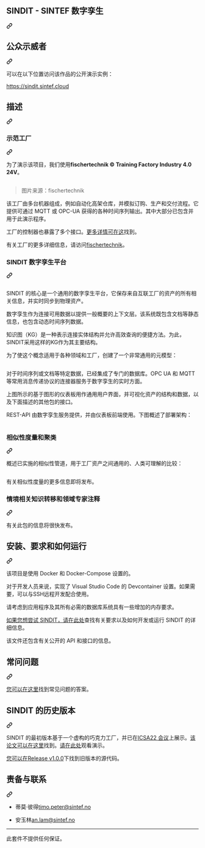<div class="Box-sc-g0xbh4-0 bJMeLZ js-snippet-clipboard-copy-unpositioned" data-hpc="true"><article class="markdown-body entry-content container-lg" itemprop="text"><div class="markdown-heading" dir="auto"><h1 tabindex="-1" class="heading-element" dir="auto"><font style="vertical-align: inherit;"><font style="vertical-align: inherit;">SINDIT - SINTEF 数字孪生</font></font></h1><a id="user-content-sindit---sintef-digital-twin" class="anchor" aria-label="永久链接：SINDIT - SINTEF 数字孪生" href="#sindit---sintef-digital-twin"><svg class="octicon octicon-link" viewBox="0 0 16 16" version="1.1" width="16" height="16" aria-hidden="true"><path d="m7.775 3.275 1.25-1.25a3.5 3.5 0 1 1 4.95 4.95l-2.5 2.5a3.5 3.5 0 0 1-4.95 0 .751.751 0 0 1 .018-1.042.751.751 0 0 1 1.042-.018 1.998 1.998 0 0 0 2.83 0l2.5-2.5a2.002 2.002 0 0 0-2.83-2.83l-1.25 1.25a.751.751 0 0 1-1.042-.018.751.751 0 0 1-.018-1.042Zm-4.69 9.64a1.998 1.998 0 0 0 2.83 0l1.25-1.25a.751.751 0 0 1 1.042.018.751.751 0 0 1 .018 1.042l-1.25 1.25a3.5 3.5 0 1 1-4.95-4.95l2.5-2.5a3.5 3.5 0 0 1 4.95 0 .751.751 0 0 1-.018 1.042.751.751 0 0 1-1.042.018 1.998 1.998 0 0 0-2.83 0l-2.5 2.5a1.998 1.998 0 0 0 0 2.83Z"></path></svg></a></div>
<div class="markdown-heading" dir="auto"><h2 tabindex="-1" class="heading-element" dir="auto"><font style="vertical-align: inherit;"><font style="vertical-align: inherit;">公众示威者</font></font></h2><a id="user-content-public-demonstrator" class="anchor" aria-label="永久链接：公共示威者" href="#public-demonstrator"><svg class="octicon octicon-link" viewBox="0 0 16 16" version="1.1" width="16" height="16" aria-hidden="true"><path d="m7.775 3.275 1.25-1.25a3.5 3.5 0 1 1 4.95 4.95l-2.5 2.5a3.5 3.5 0 0 1-4.95 0 .751.751 0 0 1 .018-1.042.751.751 0 0 1 1.042-.018 1.998 1.998 0 0 0 2.83 0l2.5-2.5a2.002 2.002 0 0 0-2.83-2.83l-1.25 1.25a.751.751 0 0 1-1.042-.018.751.751 0 0 1-.018-1.042Zm-4.69 9.64a1.998 1.998 0 0 0 2.83 0l1.25-1.25a.751.751 0 0 1 1.042.018.751.751 0 0 1 .018 1.042l-1.25 1.25a3.5 3.5 0 1 1-4.95-4.95l2.5-2.5a3.5 3.5 0 0 1 4.95 0 .751.751 0 0 1-.018 1.042.751.751 0 0 1-1.042.018 1.998 1.998 0 0 0-2.83 0l-2.5 2.5a1.998 1.998 0 0 0 0 2.83Z"></path></svg></a></div>
<p dir="auto"><font style="vertical-align: inherit;"><font style="vertical-align: inherit;">可以在以下位置访问该作品的公开演示实例：</font></font></p>
<p dir="auto"><a href="https://sindit.sintef.cloud" rel="nofollow"><font style="vertical-align: inherit;"><font style="vertical-align: inherit;">https://sindit.sintef.cloud</font></font></a></p>
<div class="markdown-heading" dir="auto"><h2 tabindex="-1" class="heading-element" dir="auto"><font style="vertical-align: inherit;"><font style="vertical-align: inherit;">描述</font></font></h2><a id="user-content-description" class="anchor" aria-label="永久链接：描述" href="#description"><svg class="octicon octicon-link" viewBox="0 0 16 16" version="1.1" width="16" height="16" aria-hidden="true"><path d="m7.775 3.275 1.25-1.25a3.5 3.5 0 1 1 4.95 4.95l-2.5 2.5a3.5 3.5 0 0 1-4.95 0 .751.751 0 0 1 .018-1.042.751.751 0 0 1 1.042-.018 1.998 1.998 0 0 0 2.83 0l2.5-2.5a2.002 2.002 0 0 0-2.83-2.83l-1.25 1.25a.751.751 0 0 1-1.042-.018.751.751 0 0 1-.018-1.042Zm-4.69 9.64a1.998 1.998 0 0 0 2.83 0l1.25-1.25a.751.751 0 0 1 1.042.018.751.751 0 0 1 .018 1.042l-1.25 1.25a3.5 3.5 0 1 1-4.95-4.95l2.5-2.5a3.5 3.5 0 0 1 4.95 0 .751.751 0 0 1-.018 1.042.751.751 0 0 1-1.042.018 1.998 1.998 0 0 0-2.83 0l-2.5 2.5a1.998 1.998 0 0 0 0 2.83Z"></path></svg></a></div>
<div class="markdown-heading" dir="auto"><h3 tabindex="-1" class="heading-element" dir="auto"><font style="vertical-align: inherit;"><font style="vertical-align: inherit;">示范工厂</font></font></h3><a id="user-content-demonstration-factory" class="anchor" aria-label="永久链接：示范工厂" href="#demonstration-factory"><svg class="octicon octicon-link" viewBox="0 0 16 16" version="1.1" width="16" height="16" aria-hidden="true"><path d="m7.775 3.275 1.25-1.25a3.5 3.5 0 1 1 4.95 4.95l-2.5 2.5a3.5 3.5 0 0 1-4.95 0 .751.751 0 0 1 .018-1.042.751.751 0 0 1 1.042-.018 1.998 1.998 0 0 0 2.83 0l2.5-2.5a2.002 2.002 0 0 0-2.83-2.83l-1.25 1.25a.751.751 0 0 1-1.042-.018.751.751 0 0 1-.018-1.042Zm-4.69 9.64a1.998 1.998 0 0 0 2.83 0l1.25-1.25a.751.751 0 0 1 1.042.018.751.751 0 0 1 .018 1.042l-1.25 1.25a3.5 3.5 0 1 1-4.95-4.95l2.5-2.5a3.5 3.5 0 0 1 4.95 0 .751.751 0 0 1-.018 1.042.751.751 0 0 1-1.042.018 1.998 1.998 0 0 0-2.83 0l-2.5 2.5a1.998 1.998 0 0 0 0 2.83Z"></path></svg></a></div>
<p dir="auto"><font style="vertical-align: inherit;"><font style="vertical-align: inherit;">为了演示该项目，我们使用</font></font><strong><font style="vertical-align: inherit;"><font style="vertical-align: inherit;">fischertechnik © Training Factory Industry 4.0 24V</font></font></strong><font style="vertical-align: inherit;"><font style="vertical-align: inherit;">。</font></font></p>
<p dir="auto"><a target="_blank" rel="noopener noreferrer" href="https://github.com/SINTEF-9012/SINDIT/blob/main/documentation/img/554868_Lernfabrik_Training_Factory_Fabrik_24V.jpg"><img src="https://github.com/SINTEF-9012/SINDIT/raw/main/documentation/img/554868_Lernfabrik_Training_Factory_Fabrik_24V.jpg" alt="" style="max-width: 100%;"></a></p>
<blockquote>
<p dir="auto"><font style="vertical-align: inherit;"><font style="vertical-align: inherit;">图片来源：fischertechnik</font></font></p>
</blockquote>
<p dir="auto"><font style="vertical-align: inherit;"><font style="vertical-align: inherit;">该工厂由多台机器组成，例如自动化高架仓库，并模拟订购、生产和交付流程。</font><font style="vertical-align: inherit;">它提供可通过 MQTT 或 OPC-UA 获得的各种时间序列输出。</font><font style="vertical-align: inherit;">其中大部分已包含并用于此演示程序。</font></font></p>
<p dir="auto"><font style="vertical-align: inherit;"><font style="vertical-align: inherit;">工厂的控制器也暴露了多个接口。</font></font><a href="/SINTEF-9012/SINDIT/blob/main/documentation/fischertechnik-training-factory-information.md"><font style="vertical-align: inherit;"><font style="vertical-align: inherit;">更多详情可在这</font></font></a><font style="vertical-align: inherit;"><font style="vertical-align: inherit;">找到</font><font style="vertical-align: inherit;">。</font></font></p>
<p dir="auto"><font style="vertical-align: inherit;"><font style="vertical-align: inherit;">有关工厂的更多详细信息，请访问</font></font><a href="https://www.fischertechnik.de/en/products/learning/training-models/554868-edu-training-factory-industry-4-0-24v-education#imagedownload" rel="nofollow"><font style="vertical-align: inherit;"><font style="vertical-align: inherit;">fischertechnik</font></font></a><font style="vertical-align: inherit;"><font style="vertical-align: inherit;">。</font></font></p>
<div class="markdown-heading" dir="auto"><h3 tabindex="-1" class="heading-element" dir="auto"><font style="vertical-align: inherit;"><font style="vertical-align: inherit;">SINDIT 数字孪生平台</font></font></h3><a id="user-content-sindit-digital-twin-platform" class="anchor" aria-label="永久链接：SINDIT 数字孪生平台" href="#sindit-digital-twin-platform"><svg class="octicon octicon-link" viewBox="0 0 16 16" version="1.1" width="16" height="16" aria-hidden="true"><path d="m7.775 3.275 1.25-1.25a3.5 3.5 0 1 1 4.95 4.95l-2.5 2.5a3.5 3.5 0 0 1-4.95 0 .751.751 0 0 1 .018-1.042.751.751 0 0 1 1.042-.018 1.998 1.998 0 0 0 2.83 0l2.5-2.5a2.002 2.002 0 0 0-2.83-2.83l-1.25 1.25a.751.751 0 0 1-1.042-.018.751.751 0 0 1-.018-1.042Zm-4.69 9.64a1.998 1.998 0 0 0 2.83 0l1.25-1.25a.751.751 0 0 1 1.042.018.751.751 0 0 1 .018 1.042l-1.25 1.25a3.5 3.5 0 1 1-4.95-4.95l2.5-2.5a3.5 3.5 0 0 1 4.95 0 .751.751 0 0 1-.018 1.042.751.751 0 0 1-1.042.018 1.998 1.998 0 0 0-2.83 0l-2.5 2.5a1.998 1.998 0 0 0 0 2.83Z"></path></svg></a></div>
<p dir="auto"><a target="_blank" rel="noopener noreferrer" href="/SINTEF-9012/SINDIT/blob/main/documentation/img/dt_dashboard.png"><img src="/SINTEF-9012/SINDIT/raw/main/documentation/img/dt_dashboard.png" alt="" style="max-width: 100%;"></a></p>
<p dir="auto"><font style="vertical-align: inherit;"><font style="vertical-align: inherit;">SINDIT 的核心是一个通用的数字孪生平台，它保存来自互联工厂的资产的所有相关信息，并实时同步到物理资产。</font></font></p>
<p dir="auto"><font style="vertical-align: inherit;"><font style="vertical-align: inherit;">数字孪生作为连接可用数据以提供一般概要的上下文层。</font><font style="vertical-align: inherit;">该系统既包含文档等静态信息，也包含动态时间序列数据。</font></font></p>
<p dir="auto"><font style="vertical-align: inherit;"><font style="vertical-align: inherit;">知识图（KG）是一种表示连接实体结构并允许高效查询的便捷方法。</font><font style="vertical-align: inherit;">为此，SINDIT采用这样的KG作为其主要结构。</font></font></p>
<p dir="auto"><font style="vertical-align: inherit;"><font style="vertical-align: inherit;">为了使这个概念适用于各种领域和工厂，创建了一个非常通用的元模型：</font></font></p>
<p dir="auto"><a target="_blank" rel="noopener noreferrer" href="/SINTEF-9012/SINDIT/blob/main/documentation/img/kg_dt_meta_model.svg"><img src="/SINTEF-9012/SINDIT/raw/main/documentation/img/kg_dt_meta_model.svg" alt="" style="max-width: 100%;"></a></p>
<p dir="auto"><font style="vertical-align: inherit;"><font style="vertical-align: inherit;">对于时间序列或文档等特定数据，已经集成了专门的数据库。</font><font style="vertical-align: inherit;">OPC UA 和 MQTT 等常用消息传递协议的连接器服务于数字孪生的实时方面。</font></font></p>
<p dir="auto"><font style="vertical-align: inherit;"><font style="vertical-align: inherit;">上图所示的基于图形的仪表板用作通用用户界面，并可视化资产的结构和数据，以及下面描述的其他包的接口。</font></font></p>
<p dir="auto"><font style="vertical-align: inherit;"><font style="vertical-align: inherit;">REST-API 由数字孪生服务提供，并由仪表板前端使用。</font><font style="vertical-align: inherit;">下图概述了部署架构：</font></font></p>
<p dir="auto"><a target="_blank" rel="noopener noreferrer" href="/SINTEF-9012/SINDIT/blob/main/documentation/img/dt_deployment_diagram_single_factory.svg"><img src="/SINTEF-9012/SINDIT/raw/main/documentation/img/dt_deployment_diagram_single_factory.svg" alt="" style="max-width: 100%;"></a></p>
<div class="markdown-heading" dir="auto"><h3 tabindex="-1" class="heading-element" dir="auto"><font style="vertical-align: inherit;"><font style="vertical-align: inherit;">相似性度量和聚类</font></font></h3><a id="user-content-similarity-measures-and-clustering" class="anchor" aria-label="永久链接：相似性度量和聚类" href="#similarity-measures-and-clustering"><svg class="octicon octicon-link" viewBox="0 0 16 16" version="1.1" width="16" height="16" aria-hidden="true"><path d="m7.775 3.275 1.25-1.25a3.5 3.5 0 1 1 4.95 4.95l-2.5 2.5a3.5 3.5 0 0 1-4.95 0 .751.751 0 0 1 .018-1.042.751.751 0 0 1 1.042-.018 1.998 1.998 0 0 0 2.83 0l2.5-2.5a2.002 2.002 0 0 0-2.83-2.83l-1.25 1.25a.751.751 0 0 1-1.042-.018.751.751 0 0 1-.018-1.042Zm-4.69 9.64a1.998 1.998 0 0 0 2.83 0l1.25-1.25a.751.751 0 0 1 1.042.018.751.751 0 0 1 .018 1.042l-1.25 1.25a3.5 3.5 0 1 1-4.95-4.95l2.5-2.5a3.5 3.5 0 0 1 4.95 0 .751.751 0 0 1-.018 1.042.751.751 0 0 1-1.042.018 1.998 1.998 0 0 0-2.83 0l-2.5 2.5a1.998 1.998 0 0 0 0 2.83Z"></path></svg></a></div>
<p dir="auto"><font style="vertical-align: inherit;"><font style="vertical-align: inherit;">概述已实施的相似性管道，用于工厂资产之间通用的、人类可理解的比较：</font></font></p>
<p dir="auto"><a target="_blank" rel="noopener noreferrer" href="/SINTEF-9012/SINDIT/blob/main/documentation/img/pipeline_overview.svg"><img src="/SINTEF-9012/SINDIT/raw/main/documentation/img/pipeline_overview.svg" alt="" style="max-width: 100%;"></a></p>
<p dir="auto"><font style="vertical-align: inherit;"><font style="vertical-align: inherit;">有关相似性度量的更多信息即将发布。</font></font></p>
<div class="markdown-heading" dir="auto"><h3 tabindex="-1" class="heading-element" dir="auto"><font style="vertical-align: inherit;"><font style="vertical-align: inherit;">情境相关知识转移和领域专家注释</font></font></h3><a id="user-content-situation-related-knowledge-transfer-and-domain-expert-annotations" class="anchor" aria-label="永久链接：情境相关知识转移和领域专家注释" href="#situation-related-knowledge-transfer-and-domain-expert-annotations"><svg class="octicon octicon-link" viewBox="0 0 16 16" version="1.1" width="16" height="16" aria-hidden="true"><path d="m7.775 3.275 1.25-1.25a3.5 3.5 0 1 1 4.95 4.95l-2.5 2.5a3.5 3.5 0 0 1-4.95 0 .751.751 0 0 1 .018-1.042.751.751 0 0 1 1.042-.018 1.998 1.998 0 0 0 2.83 0l2.5-2.5a2.002 2.002 0 0 0-2.83-2.83l-1.25 1.25a.751.751 0 0 1-1.042-.018.751.751 0 0 1-.018-1.042Zm-4.69 9.64a1.998 1.998 0 0 0 2.83 0l1.25-1.25a.751.751 0 0 1 1.042.018.751.751 0 0 1 .018 1.042l-1.25 1.25a3.5 3.5 0 1 1-4.95-4.95l2.5-2.5a3.5 3.5 0 0 1 4.95 0 .751.751 0 0 1-.018 1.042.751.751 0 0 1-1.042.018 1.998 1.998 0 0 0-2.83 0l-2.5 2.5a1.998 1.998 0 0 0 0 2.83Z"></path></svg></a></div>
<p dir="auto"><font style="vertical-align: inherit;"><font style="vertical-align: inherit;">有关此包的信息将很快发布。</font></font></p>
<div class="markdown-heading" dir="auto"><h2 tabindex="-1" class="heading-element" dir="auto"><font style="vertical-align: inherit;"><font style="vertical-align: inherit;">安装、要求和如何运行</font></font></h2><a id="user-content-installation-requirements--how-to-run" class="anchor" aria-label="永久链接：安装、要求和如何运行" href="#installation-requirements--how-to-run"><svg class="octicon octicon-link" viewBox="0 0 16 16" version="1.1" width="16" height="16" aria-hidden="true"><path d="m7.775 3.275 1.25-1.25a3.5 3.5 0 1 1 4.95 4.95l-2.5 2.5a3.5 3.5 0 0 1-4.95 0 .751.751 0 0 1 .018-1.042.751.751 0 0 1 1.042-.018 1.998 1.998 0 0 0 2.83 0l2.5-2.5a2.002 2.002 0 0 0-2.83-2.83l-1.25 1.25a.751.751 0 0 1-1.042-.018.751.751 0 0 1-.018-1.042Zm-4.69 9.64a1.998 1.998 0 0 0 2.83 0l1.25-1.25a.751.751 0 0 1 1.042.018.751.751 0 0 1 .018 1.042l-1.25 1.25a3.5 3.5 0 1 1-4.95-4.95l2.5-2.5a3.5 3.5 0 0 1 4.95 0 .751.751 0 0 1-.018 1.042.751.751 0 0 1-1.042.018 1.998 1.998 0 0 0-2.83 0l-2.5 2.5a1.998 1.998 0 0 0 0 2.83Z"></path></svg></a></div>
<p dir="auto"><font style="vertical-align: inherit;"><font style="vertical-align: inherit;">该项目是使用 Docker 和 Docker-Compose 设置的。</font></font></p>
<p dir="auto"><font style="vertical-align: inherit;"><font style="vertical-align: inherit;">对于开发人员来说，实现了 Visual Studio Code 的 Devcontainer 设置。</font><font style="vertical-align: inherit;">如果需要，可以与SSH远程开发配合使用。</font></font></p>
<p dir="auto"><font style="vertical-align: inherit;"><font style="vertical-align: inherit;">请考虑到应用程序及其所有必需的数据库系统具有一些增加的内存要求。</font></font></p>
<p dir="auto"><font style="vertical-align: inherit;"></font><a href="/SINTEF-9012/SINDIT/blob/main/documentation/sindit-development-guide.md"><font style="vertical-align: inherit;"><font style="vertical-align: inherit;">如果您想尝试 SINDIT，请在此处</font></font></a><font style="vertical-align: inherit;"><font style="vertical-align: inherit;">查找有关要求以及如何开发或运行 SINDIT 的详细信息</font><font style="vertical-align: inherit;">。</font></font></p>
<p dir="auto"><font style="vertical-align: inherit;"><font style="vertical-align: inherit;">该文件还包含有关公开的 API 和接口的信息。</font></font></p>
<div class="markdown-heading" dir="auto"><h2 tabindex="-1" class="heading-element" dir="auto"><font style="vertical-align: inherit;"><font style="vertical-align: inherit;">常问问题</font></font></h2><a id="user-content-faq" class="anchor" aria-label="永久链接：常见问题解答" href="#faq"><svg class="octicon octicon-link" viewBox="0 0 16 16" version="1.1" width="16" height="16" aria-hidden="true"><path d="m7.775 3.275 1.25-1.25a3.5 3.5 0 1 1 4.95 4.95l-2.5 2.5a3.5 3.5 0 0 1-4.95 0 .751.751 0 0 1 .018-1.042.751.751 0 0 1 1.042-.018 1.998 1.998 0 0 0 2.83 0l2.5-2.5a2.002 2.002 0 0 0-2.83-2.83l-1.25 1.25a.751.751 0 0 1-1.042-.018.751.751 0 0 1-.018-1.042Zm-4.69 9.64a1.998 1.998 0 0 0 2.83 0l1.25-1.25a.751.751 0 0 1 1.042.018.751.751 0 0 1 .018 1.042l-1.25 1.25a3.5 3.5 0 1 1-4.95-4.95l2.5-2.5a3.5 3.5 0 0 1 4.95 0 .751.751 0 0 1-.018 1.042.751.751 0 0 1-1.042.018 1.998 1.998 0 0 0-2.83 0l-2.5 2.5a1.998 1.998 0 0 0 0 2.83Z"></path></svg></a></div>
<p dir="auto"><font style="vertical-align: inherit;"></font><a href="/SINTEF-9012/SINDIT/blob/main/documentation/FAQ.md"><font style="vertical-align: inherit;"><font style="vertical-align: inherit;">您可以在这里</font></font></a><font style="vertical-align: inherit;"><font style="vertical-align: inherit;">找到常见问题的答案</font><font style="vertical-align: inherit;">。</font></font></p>
<div class="markdown-heading" dir="auto"><h2 tabindex="-1" class="heading-element" dir="auto"><font style="vertical-align: inherit;"><font style="vertical-align: inherit;">SINDIT 的历史版本</font></font></h2><a id="user-content-historic-version-of-sindit" class="anchor" aria-label="永久链接：SINDIT 的历史版本" href="#historic-version-of-sindit"><svg class="octicon octicon-link" viewBox="0 0 16 16" version="1.1" width="16" height="16" aria-hidden="true"><path d="m7.775 3.275 1.25-1.25a3.5 3.5 0 1 1 4.95 4.95l-2.5 2.5a3.5 3.5 0 0 1-4.95 0 .751.751 0 0 1 .018-1.042.751.751 0 0 1 1.042-.018 1.998 1.998 0 0 0 2.83 0l2.5-2.5a2.002 2.002 0 0 0-2.83-2.83l-1.25 1.25a.751.751 0 0 1-1.042-.018.751.751 0 0 1-.018-1.042Zm-4.69 9.64a1.998 1.998 0 0 0 2.83 0l1.25-1.25a.751.751 0 0 1 1.042.018.751.751 0 0 1 .018 1.042l-1.25 1.25a3.5 3.5 0 1 1-4.95-4.95l2.5-2.5a3.5 3.5 0 0 1 4.95 0 .751.751 0 0 1-.018 1.042.751.751 0 0 1-1.042.018 1.998 1.998 0 0 0-2.83 0l-2.5 2.5a1.998 1.998 0 0 0 0 2.83Z"></path></svg></a></div>
<p dir="auto"><font style="vertical-align: inherit;"><font style="vertical-align: inherit;">SINDIT 的最初版本基于一个虚构的巧克力工厂，并已在</font></font><a href="https://icsa-conferences.org/2022/conference-tracks/new-and-emerging-ideas/" rel="nofollow"><font style="vertical-align: inherit;"><font style="vertical-align: inherit;">ICSA22 会议</font></font></a><font style="vertical-align: inherit;"><font style="vertical-align: inherit;">上展示。</font></font><a href="https://ieeexplore.ieee.org/document/9779654" rel="nofollow"><font style="vertical-align: inherit;"><font style="vertical-align: inherit;">该论文可以在这里</font></font></a><font style="vertical-align: inherit;"><font style="vertical-align: inherit;">找到</font><font style="vertical-align: inherit;">。</font></font><a href="https://www.youtube.com/watch?v=ExHNP6527d8&amp;list=PLmMTZhDUcVmuFcJG9tbxR6AAWcOl2Jej3&amp;index=29&amp;t=2s" rel="nofollow"><font style="vertical-align: inherit;"><font style="vertical-align: inherit;">请在此处</font></font></a><font style="vertical-align: inherit;"><font style="vertical-align: inherit;">观看演示</font><font style="vertical-align: inherit;">。</font></font></p>
<p dir="auto"><font style="vertical-align: inherit;"></font><a href="https://github.com/SINTEF-9012/SINDIT/releases/tag/v1.0.0"><font style="vertical-align: inherit;"><font style="vertical-align: inherit;">您可以在Release v1.0.0</font></font></a><font style="vertical-align: inherit;"><font style="vertical-align: inherit;">下找到旧版本的源代码</font><font style="vertical-align: inherit;">。</font></font></p>
<div class="markdown-heading" dir="auto"><h2 tabindex="-1" class="heading-element" dir="auto"><font style="vertical-align: inherit;"><font style="vertical-align: inherit;">责备与联系</font></font></h2><a id="user-content-blame--contact" class="anchor" aria-label="永久链接：指责与联系" href="#blame--contact"><svg class="octicon octicon-link" viewBox="0 0 16 16" version="1.1" width="16" height="16" aria-hidden="true"><path d="m7.775 3.275 1.25-1.25a3.5 3.5 0 1 1 4.95 4.95l-2.5 2.5a3.5 3.5 0 0 1-4.95 0 .751.751 0 0 1 .018-1.042.751.751 0 0 1 1.042-.018 1.998 1.998 0 0 0 2.83 0l2.5-2.5a2.002 2.002 0 0 0-2.83-2.83l-1.25 1.25a.751.751 0 0 1-1.042-.018.751.751 0 0 1-.018-1.042Zm-4.69 9.64a1.998 1.998 0 0 0 2.83 0l1.25-1.25a.751.751 0 0 1 1.042.018.751.751 0 0 1 .018 1.042l-1.25 1.25a3.5 3.5 0 1 1-4.95-4.95l2.5-2.5a3.5 3.5 0 0 1 4.95 0 .751.751 0 0 1-.018 1.042.751.751 0 0 1-1.042.018 1.998 1.998 0 0 0-2.83 0l-2.5 2.5a1.998 1.998 0 0 0 0 2.83Z"></path></svg></a></div>
<ul dir="auto">
<li>
<p dir="auto"><font style="vertical-align: inherit;"><font style="vertical-align: inherit;">蒂莫·彼得</font></font><a href="mailto:timo.peter@sintef.no"><font style="vertical-align: inherit;"><font style="vertical-align: inherit;">timo.peter@sintef.no</font></font></a></p>
</li>
<li>
<p dir="auto"><font style="vertical-align: inherit;"><font style="vertical-align: inherit;">安玉林</font></font><a href="mailto:an.lam@sintef.no"><font style="vertical-align: inherit;"><font style="vertical-align: inherit;">an.lam@sintef.no</font></font></a></p>
</li>
</ul>
<hr>
<p dir="auto"><font style="vertical-align: inherit;"><font style="vertical-align: inherit;">此套件不提供任何保证。</font></font></p>
</article></div>
